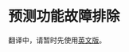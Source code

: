 # 预测功能故障排除

翻译中，请暂时先使用[英文版](https://docs.pancakeswap.finance/products/prediction/prediction-troubleshooting)。
